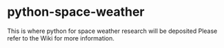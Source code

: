 # python-space-weather
This is where python for space weather research will be deposited
Please refer to the Wiki for more information. 
